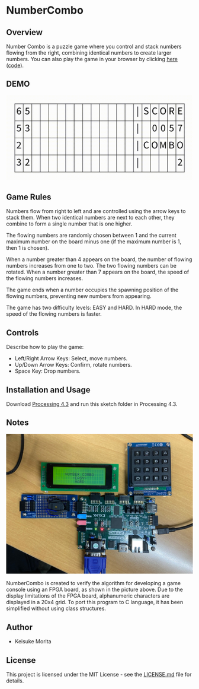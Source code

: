 # NumberCombo

## Overview

Number Combo is a puzzle game where you control and stack numbers flowing from the right, combining identical numbers to create larger numbers. You can also play the game in your browser by clicking [here](https://mrkisk.github.io/numbercombo-game/) ([code](https://github.com/mrkisk/numbercombo-game)).

## DEMO

![Demo](./assets/demo.gif)

## Game Rules

Numbers flow from right to left and are controlled using the arrow keys to stack them. When two identical numbers are next to each other, they combine to form a single number that is one higher.

The flowing numbers are randomly chosen between 1 and the current maximum number on the board minus one (if the maximum number is 1, then 1 is chosen).

When a number greater than 4 appears on the board, the number of flowing numbers increases from one to two. The two flowing numbers can be rotated. When a number greater than 7 appears on the board, the speed of the flowing numbers increases.

The game ends when a number occupies the spawning position of the flowing numbers, preventing new numbers from appearing.

The game has two difficulty levels: EASY and HARD. In HARD mode, the speed of the flowing numbers is faster.

## Controls

Describe how to play the game:

- Left/Right Arrow Keys: Select, move numbers.
- Up/Down Arrow Keys: Confirm, rotate numbers.
- Space Key: Drop numbers.

## Installation and Usage

Download [Processing 4.3](https://processing.org/download/) and run this sketch folder in Processing 4.3.

## Notes

![Demo](./assets/fpga.jpg)

NumberCombo is created to verify the algorithm for developing a game console using an FPGA board, as shown in the picture above. Due to the display limitations of the FPGA board, alphanumeric characters are displayed in a 20x4 grid. To port this program to C language, it has been simplified without using class structures.

## Author
* Keisuke Morita

## License

This project is licensed under the MIT License - see the [LICENSE.md](./LICENSE.md) file for details.

